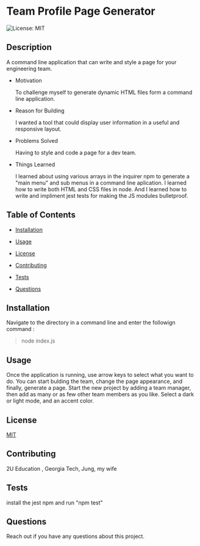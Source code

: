 # Team Profile Page Generator  

  

  ![License: MIT](https://img.shields.io/badge/License-MIT-yellow.svg)
  ## Description  

  

  A command line application that can write and style a page for your engineering team.  

  * Motivation  

    To challenge myself to generate dynamic HTML files form a command line application.  

  * Reason for Building  

    I wanted a tool that could display user information in a useful and responsive layout.  

  * Problems Solved  

    Having to style and code a page for a dev team.  

  * Things Learned  

    I learned about using various arrays in the inquirer npm to generate a "main menu" and sub menus in a command line aplication. I learned how to write both HTML and CSS files in node. And I learned how to write and impliment jest tests for making the JS modules bulletproof.  

  

  ## Table of Contents  

  

  * [Installation](#installation)  

  * [Usage](#usage)  

  * [License](#license)  

  * [Contributing](#contributing)  

  * [Tests](#tests)  

  * [Questions](#questions)  

  

  ## Installation  

  

  Navigate to the directory in a command line and enter the followign command :  

  

  > node index.js  

  

  ## Usage  

  

  Once the application is running, use arrow keys to select what you want to do. You can start bulding the team, change the page appearance, and finally, generate a page. Start the new project by adding a team manager, then add as many or as few other team members as you like. Select a dark or light mode, and an accent color.  

  

  ## License  

  

  [MIT](https://opensource.org/licenses/MIT)  

  

  ## Contributing  

  

  2U Education , Georgia Tech, Jung, my wife  

  

  ## Tests  

  

  install the jest npm and run "npm test"  

  

  ## Questions  

  

  Reach out if you have any questions about this project.
